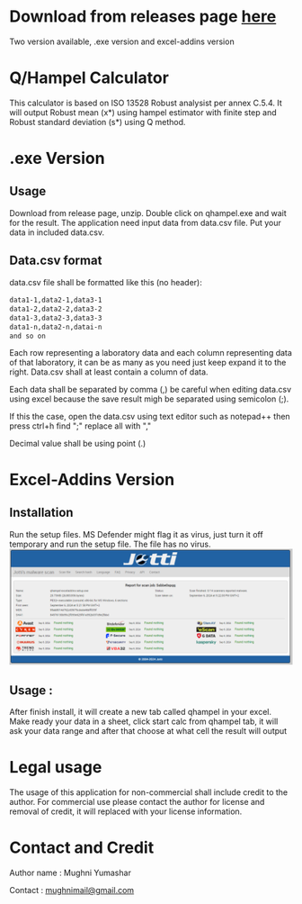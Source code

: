 
# Download from releases page [here](https://github.com/mugh/Q-Hampel-Calculator/releases)
Two version available, .exe version and excel-addins version


# Q/Hampel Calculator

This calculator is based on ISO 13528 Robust analysist per annex C.5.4.
It will output Robust mean (x*) using hampel estimator with finite step and Robust standard deviation (s*) using Q method.


# .exe Version

## Usage

Download from release page, unzip. Double click on qhampel.exe and wait for the result. The application need input data from data.csv file. Put your data in included data.csv.


## Data.csv format

data.csv file shall be formatted like this (no header):

    data1-1,data2-1,data3-1
    data1-2,data2-2,data3-2
    data1-3,data2-3,data3-3
    data1-n,data2-n,datai-n
    and so on

Each row representing a laboratory data and each column representing data of that laboratory, it can be as many as you need just keep expand it to the right. Data.csv shall at least contain a column of data.

Each data shall be separated by comma (,) be careful when editing data.csv using excel because the save result migh be separated using semicolon (;). 

If this the case, open the data.csv using text editor such as notepad++ then press ctrl+h find ";" replace all with ","

Decimal value shall be using point (.)


# Excel-Addins Version
## Installation
Run the setup files. MS Defender might flag it as virus, just turn it off temporary and run the setup file. The file has no virus.
![Virus scan result](https://raw.githubusercontent.com/mugh/Q-Hampel-Calculator/main/Screenshot%202024-09-06%20222444.png)

## Usage :
After finish install, it will create a new tab called qhampel in your excel.
Make ready your data in a sheet, click start calc from qhampel tab, it will ask your data range and after that choose at what cell the result will output


# Legal usage
The usage of this application for non-commercial shall include credit to the author.
For commercial use please contact the author for license and removal of credit, it will replaced with your license information.


# Contact and Credit
Author name : Mughni Yumashar

Contact : mughnimail@gmail.com
